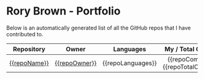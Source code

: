 # Rory Brown - Portfolio

Below is an automatically generated list of all the GitHub repos that I have contributed to.

| Repository | Owner | Languages | My / Total Commits | My / Total Lines |
|:----------:|:-----:|:--------:|:-------------------:|:----------------:|
|[{{repoName}}]({{repoUrl}})|[{{repoOwner}}]({{repoOwnerUrl}})|{{repoLanguages}}|{{repoCommits}} / {{repoTotalCommits}}|{{repoNetAdditions}} / {{repoLines}}|